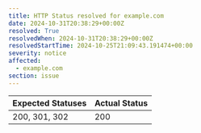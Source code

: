 ```yaml
---
title: HTTP Status resolved for example.com
date: 2024-10-31T20:38:29+00:00Z
resolved: True
resolvedWhen: 2024-10-31T20:38:29+00:00Z
resolvedStartTime: 2024-10-25T21:09:43.191474+00:00
severity: notice
affected:
  - example.com
section: issue
---
```


| Expected Statuses | Actual Status  |
|-------------------|----------------|
| 200, 301, 302 | 200 |
